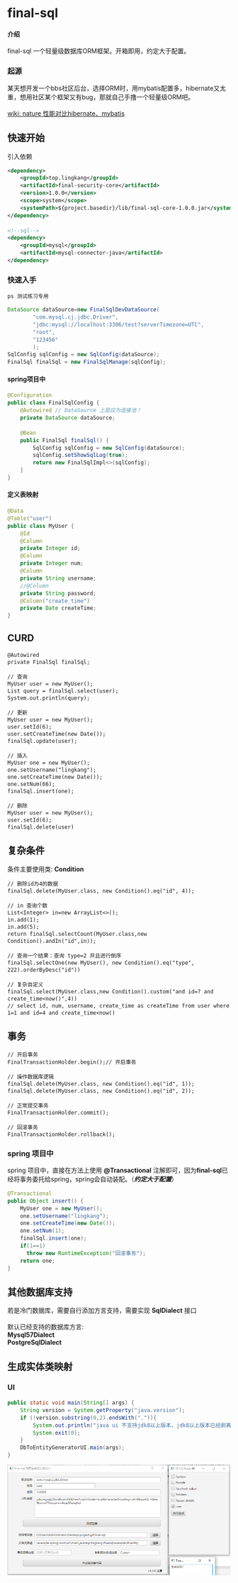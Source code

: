 # final-sql

#### 介绍

final-sql 一个轻量级数据库ORM框架。开箱即用，约定大于配置。

### 起源
某天想开发一个bbs社区后台，选择ORM时，用mybatis配置多，hibernate又太重，想用社区某个框架又有bug，那就自己手撸一个轻量级ORM吧。
<br><br>
[wiki: nature 性能对比hibernate、mybatis](https://gitee.com/lingkang_top/final-sql/wikis/nature%20%E6%80%A7%E8%83%BD%E5%AF%B9%E6%AF%94hibernate%E3%80%81mybatis)

## 快速开始
引入依赖
```xml
<dependency>
    <groupId>top.lingkang</groupId>
    <artifactId>final-security-core</artifactId>
    <version>1.0.0</version>
    <scope>system</scope>
    <systemPath>${project.basedir}/lib/final-sql-core-1.0.0.jar</systemPath>
</dependency>

<!--sql-->
<dependency>
    <groupId>mysql</groupId>
    <artifactId>mysql-connector-java</artifactId>
</dependency>
```
### 快速入手
`ps 测试练习专用`
```java
DataSource dataSource=new FinalSqlDevDataSource(
        "com.mysql.cj.jdbc.Driver",
        "jdbc:mysql://localhost:3306/test?serverTimezone=UTC",
        "root",
        "123456"
        );
SqlConfig sqlConfig = new SqlConfig(dataSource);
FinalSql finalSql = new FinalSqlManage(sqlConfig);
```

#### spring项目中
```java
@Configuration
public class FinalSqlConfig {
    @Autowired // DataSource 上层应为连接池！
    private DataSource dataSource;

    @Bean
    public FinalSql finalSql() {
        SqlConfig sqlConfig = new SqlConfig(dataSource);
        sqlConfig.setShowSqlLog(true);
        return new FinalSqlImpl<>(sqlConfig);
    }
}
```
#### 定义表映射
```java
@Data
@Table("user")
public class MyUser {
    @Id
    @Column
    private Integer id;
    @Column
    private Integer num;
    @Column
    private String username;
    //@Column
    private String password;
    @Column("create_time")
    private Date createTime;
}
```
## CURD
```shell
@Autowired
private FinalSql finalSql;

// 查询
MyUser user = new MyUser();
List query = finalSql.select(user);
System.out.println(query);
    
// 更新
MyUser user = new MyUser();
user.setId(6);
user.setCreateTime(new Date());
finalSql.update(user);

// 插入
MyUser one = new MyUser();
one.setUsername("lingkang");
one.setCreateTime(new Date());
one.setNum(66);
finalSql.insert(one);

// 删除
MyUser user = new MyUser();
user.setId(6);
finalSql.delete(user)
```

## 复杂条件
条件主要使用类: **Condition**
```shell
// 删除id为4的数据
finalSql.delete(MyUser.class, new Condition().eq("id", 4));

// in 查询个数
List<Integer> in=new ArrayList<>();
in.add(1);
in.add(5);
return finalSql.selectCount(MyUser.class,new Condition().andIn("id",in));

// 查询一个结果：查询 type=2 并且进行倒序
finalSql.selectOne(new MyUser(), new Condition().eq("type", 222).orderByDesc("id"))

// 复杂自定义
finalSql.select(MyUser.class,new Condition().custom("and id=? and create_time<now()",4))
// select id, num, username, create_time as createTime from user where 1=1 and id=4 and create_time<now()
```

## 事务
```shell
// 开启事务
FinalTransactionHolder.begin();// 开启事务

// 操作数据库逻辑
finalSql.delete(MyUser.class, new Condition().eq("id", 1));
finalSql.delete(MyUser.class, new Condition().eq("id", 2));

// 正常提交事务
FinalTransactionHolder.commit();

// 回滚事务
FinalTransactionHolder.rollback();
```
### spring 项目中
spring 项目中，直接在方法上使用 **@Transactional** 注解即可，因为**final-sql**已经将事务委托给spring，spring会自动装配。（**_约定大于配置_**）
```java
@Transactional
public Object insert() {
    MyUser one = new MyUser();
    one.setUsername("lingkang");
    one.setCreateTime(new Date());
    one.setNum(1);
    finalSql.insert(one);
    if(1==1)
      throw new RuntimeException("回滚事务");
    return one;
}
```

## 其他数据库支持
若是冷门数据库，需要自行添加方言支持，需要实现 **SqlDialect** 接口
<br><br>
默认已经支持的数据库方言:<br>
**Mysql57Dialect** <br>
**PostgreSqlDialect** <br>

## 生成实体类映射
### UI

```java
public static void main(String[] args) {
    String version = System.getProperty("java.version");
    if (!version.substring(0,2).endsWith(".")){
        System.out.println("java ui 不支持jdk8以上版本，jdk8以上版本已经剥离javafx");
        System.exit(0);
    }
    DbToEntityGeneratorUI.main(args);
}
```

![输入图片说明](doc/generatorUI.png)
